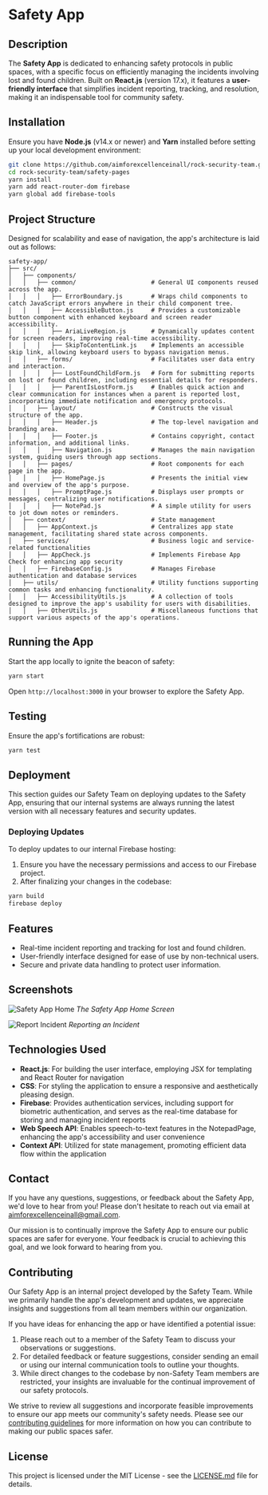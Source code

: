 # Safety App

## Description
The **Safety App** is dedicated to enhancing safety protocols in public spaces, with a specific focus on efficiently managing the incidents involving lost and found children. Built on **React.js** (version 17.x), it features a **user-friendly interface** that simplifies incident reporting, tracking, and resolution, making it an indispensable tool for community safety.

## Installation
Ensure you have **Node.js** (v14.x or newer) and **Yarn** installed before setting up your local development environment:

```bash
git clone https://github.com/aimforexcellenceinall/rock-security-team.git
cd rock-security-team/safety-pages
yarn install
yarn add react-router-dom firebase
yarn global add firebase-tools
```

## Project Structure
Designed for scalability and ease of navigation, the app's architecture is laid out as follows:

```plaintext
safety-app/
├── src/
│   ├── components/
│   │   ├── common/                     # General UI components reused across the app.
│   │   │   ├── ErrorBoundary.js        # Wraps child components to catch JavaScript errors anywhere in their child component tree.
│   │   │   ├── AccessibleButton.js     # Provides a customizable button component with enhanced keyboard and screen reader accessibility.
│   │   │   ├── AriaLiveRegion.js       # Dynamically updates content for screen readers, improving real-time accessibility.
│   │   │   ├── SkipToContentLink.js    # Implements an accessible skip link, allowing keyboard users to bypass navigation menus.
│   │   ├── forms/                      # Facilitates user data entry and interaction.
│   │   │   ├── LostFoundChildForm.js   # Form for submitting reports on lost or found children, including essential details for responders.
│   │   │   ├── ParentIsLostForm.js     # Enables quick action and clear communication for instances when a parent is reported lost, incorporating immediate notification and emergency protocols.
│   │   ├── layout/                     # Constructs the visual structure of the app.
│   │   │   ├── Header.js               # The top-level navigation and branding area.
│   │   │   ├── Footer.js               # Contains copyright, contact information, and additional links.
│   │   │   ├── Navigation.js           # Manages the main navigation system, guiding users through app sections.
│   │   ├── pages/                      # Root components for each page in the app.
│   │   │   ├── HomePage.js             # Presents the initial view and overview of the app's purpose.
│   │   │   ├── PromptPage.js           # Displays user prompts or messages, centralizing user notifications.
│   │   │   ├── NotePad.js              # A simple utility for users to jot down notes or reminders.
│   ├── context/                        # State management
│   │   ├── AppContext.js               # Centralizes app state management, facilitating shared state across components.
│   ├── services/                       # Business logic and service-related functionalities
│   │   ├── AppCheck.js                 # Implements Firebase App Check for enhancing app security
│   │   ├── FirebaseConfig.js           # Manages Firebase authentication and database services
│   ├── utils/                          # Utility functions supporting common tasks and enhancing functionality.
│   │   ├── AccessibilityUtils.js       # A collection of tools designed to improve the app's usability for users with disabilities.
│   │   ├── OtherUtils.js               # Miscellaneous functions that support various aspects of the app's operations.
```

## Running the App
Start the app locally to ignite the beacon of safety:

```bash
yarn start
```

Open `http://localhost:3000` in your browser to explore the Safety App.

## Testing
Ensure the app's fortifications are robust:

```bash
yarn test
```

## Deployment
This section guides our Safety Team on deploying updates to the Safety App, ensuring that our internal systems are always running the latest version with all necessary features and security updates.

### Deploying Updates
To deploy updates to our internal Firebase hosting:

1. Ensure you have the necessary permissions and access to our Firebase project.
2. After finalizing your changes in the codebase:

```bash
yarn build
firebase deploy
```

## Features
- Real-time incident reporting and tracking for lost and found children.
- User-friendly interface designed for ease of use by non-technical users.
- Secure and private data handling to protect user information.

## Screenshots
![Safety App Home](link-to-homepage-screenshot.jpg)
*The Safety App Home Screen*

![Report Incident](link-to-report-incident-screenshot.jpg)
*Reporting an Incident*

## Technologies Used
- **React.js**: For building the user interface, employing JSX for templating and React Router for navigation
- **CSS**: For styling the application to ensure a responsive and aesthetically pleasing design.
- **Firebase**: Provides authentication services, including support for biometric authentication, and serves as the real-time database for storing and managing incident reports
- **Web Speech API**: Enables speech-to-text features in the NotepadPage, enhancing the app's accessibility and user convenience
- **Context API**: Utilized for state management, promoting efficient data flow within the application

## Contact
If you have any questions, suggestions, or feedback about the Safety App, we'd love to hear from you! Please don't hesitate to reach out via email at [aimforexcellenceinall@gmail.com](mailto:aimforexcellenceinall@gmail.com).

Our mission is to continually improve the Safety App to ensure our public spaces are safer for everyone. Your feedback is crucial to achieving this goal, and we look forward to hearing from you.

## Contributing
Our Safety App is an internal project developed by the Safety Team. While we primarily handle the app's development and updates, we appreciate insights and suggestions from all team members within our organization.

If you have ideas for enhancing the app or have identified a potential issue:

1. Please reach out to a member of the Safety Team to discuss your observations or suggestions.
2. For detailed feedback or feature suggestions, consider sending an email or using our internal communication tools to outline your thoughts.
3. While direct changes to the codebase by non-Safety Team members are restricted, your insights are invaluable for the continual improvement of our safety protocols.

We strive to review all suggestions and incorporate feasible improvements to ensure our app meets our community's safety needs. Please see our [contributing guidelines](CONTRIBUTING.md) for more information on how you can contribute to making our public spaces safer.

## License
This project is licensed under the MIT License - see the [LICENSE.md](LICENSE.md) file for details.